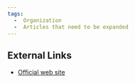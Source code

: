 ```yaml
---
tags:
  -  Organization
  -  Articles that need to be expanded
---
```

## External Links

- [Official web site](http://www.fernico.com/)


